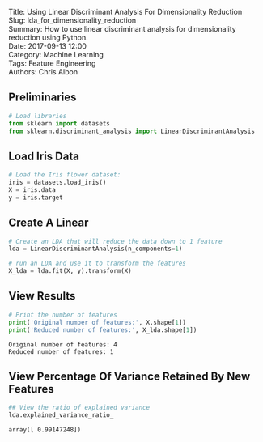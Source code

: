Title: Using Linear Discriminant Analysis For Dimensionality Reduction   
Slug: lda_for_dimensionality_reduction   
Summary: How to use linear discriminant analysis for dimensionality reduction using Python.   
Date: 2017-09-13 12:00   
Category: Machine Learning   
Tags: Feature Engineering  
Authors: Chris Albon   

## Preliminaries


```python
# Load libraries
from sklearn import datasets
from sklearn.discriminant_analysis import LinearDiscriminantAnalysis
```

## Load Iris Data


```python
# Load the Iris flower dataset:
iris = datasets.load_iris()
X = iris.data
y = iris.target
```

## Create A Linear 


```python
# Create an LDA that will reduce the data down to 1 feature
lda = LinearDiscriminantAnalysis(n_components=1)

# run an LDA and use it to transform the features
X_lda = lda.fit(X, y).transform(X)
```

## View Results


```python
# Print the number of features
print('Original number of features:', X.shape[1])
print('Reduced number of features:', X_lda.shape[1])
```

    Original number of features: 4
    Reduced number of features: 1


## View Percentage Of Variance Retained By New Features


```python
## View the ratio of explained variance
lda.explained_variance_ratio_
```




    array([ 0.99147248])


